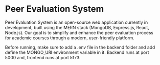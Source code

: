 # Peer Evaluation System

Peer Evaluation System is an open-source web application currently in development, built using the MERN stack (MongoDB, Express.js, React, Node.js). Our goal is to simplify and enhance the peer evaluation process for academic courses through a modern, user-friendly platform.

Before running, make sure to add a .env file in the backend folder and add define the MONGO_URI environment variable in it.
Backend runs at port 5000 and, frontend runs at port 5173.
